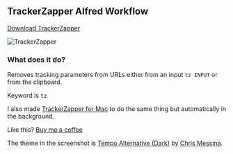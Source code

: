 ## TrackerZapper Alfred Workflow

[Download TrackerZapper](https://github.com/rknightuk/alfred-workflows/raw/main/workflows/trackerzapper/trackerzapper.alfredworkflow)

![TrackerZapper](src/screenshot.png)

### What does it do?

Removes tracking parameters from URLs either from an input `tz INPUT` or from the clipboard. 

Keyword is `tz`

I also made [TrackerZapper for Mac](https://rknight.me/apps/tracker-zapper/) to do the same thing but automatically in the background.

Like this? [Buy me a coffee](https://monzo.me/robbknight)

The theme in the screenshot is [Tempo Alternative (Dark)](https://github.com/chrismessina/alfred-theme-tempo#tempo-alternative-dark) by [Chris Messina](https://github.com/chrismessina).
